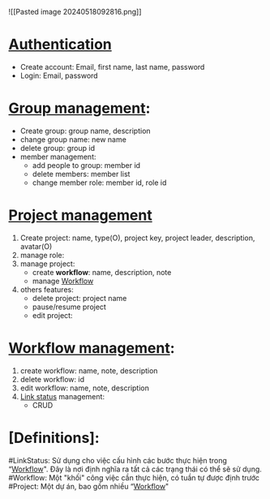 ![[Pasted image 20240518092816.png]]

# [Authentication](#authentication)
- Create account: Email, first name, last name, password
- Login: Email, password

# [Group management](#group_management):
- Create group: group name, description
- change group name: new name
- delete group: group id
- member management:
	- add people to group: member id
	- delete members: member list
	- change member role: member id, role id

# [Project management](#project_management) 
1. Create project: name, type(O), project key, project leader, description, avatar(O)
2. manage role: 
3. manage project: 
	- create __workflow__: name, description, note
	* manage [Workflow](#workflow) 
1. others features: 
	- delete project: project name
	- pause/resume project
	- edit project:

# [Workflow management](#workflow_management): 
1. create workflow: name, note, description
2. delete workflow: id
3. edit workflow: name, note, description
4. [Link status](#Link_status) management:
	- CRUD



# [Definitions]:
#LinkStatus: Sử dụng cho việc cấu hình các bước thực hiện trong “[Workflow](#Workflow)". Đây là nơi định nghĩa ra tất cả các trạng thái có thể sẽ sử dụng.
#Workflow: Một "khối" công việc cần thực hiện, có tuần tự được định trước
#Project: Một dự án, bao gồm nhiều  “[Workflow](#Workflow)"


